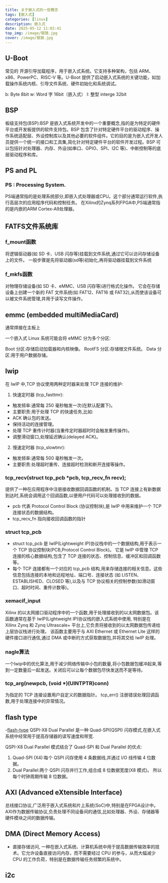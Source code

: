 ```yaml
---
title: 关于嵌入式的一些概念
tags: [嵌入式]
categories: [linux]
description: 嵌入式
date: 2025-05-12 11:03:41
top_img: /image/银狼.jpg
cover: /image/银狼.jpg
---
```



## U-Boot
常见的 开源引导加载程序，用于嵌入式系统。它支持多种架构，包括 ARM、x86、PowerPC、RISC-V 等。U-Boot 提供了启动嵌入式系统的关键功能，如加载操作系统内核、引导文件系统、硬件初始化和系统调试。

b: Byte 8bit
w: Word 字 16bit（嵌入式）
I: 整型 interge 32bit


## BSP
板级支持包(BSP):BSP 是嵌入式系统开发中的一个重要概念,指的是为特定的硬件平台或开发板提供的软件支持包。BSP 包含了针对特定硬件平台的驱动程序、操作系统适配层、外设控制库以及其他必要的软件组件。它的目的是为嵌入式开发人员提供一个统一的接口和工具集,简化针对特定硬件平台的软件开发过程。BSP 可以包括针对处理器、内存、外设(如串口、GPIO、SPI、I2C 等)、中断控制等的底层驱动程序和库。

## PS and PL
### PS : Processing System.
PS端通常指的是处理系统部分,即嵌入式处理器或CPU。这个部分通常运行软件,执行高层次的应用程序代码和控制任务。
在Xilinx的Zynq系列FPGA中,PS端通常指的是内嵌的ARM Cortex-A9处理器。



## FATFS文件系统库
### f_mount函数
将逻辑驱动器(如 SD 卡、USB 闪存等)挂载到文件系统,通过它可以访问存储设备上的文件。
一般步骤是先将驱动器(sd等)初始化,再将驱动器挂载到文件系统

### f_mkfs函数
对物理存储设备(如 SD 卡、eMMC、USB 闪存等)进行格式化操作。
它会在存储设备上创建一个新的 FAT 文件系统(如 FAT12、FAT16 或 FAT32),从而使该设备可以被文件系统管理,并用于读写文件操作。

## emmc (embedded multiMediaCard)
通常焊接在主板上

一个嵌入式 Linux 系统可能会将 eMMC 分为多个分区:

Boot 分区:存储启动加载器和内核映像。
RootFS 分区:存储根文件系统。
Data 分区:用于用户数据存储。


## lwip
在 lwIP 中,TCP 协议使用两种定时器来处理 TCP 连接的维护:
1. 快速定时器 (tcp_fasttmr):
- 触发频率:通常每 250 毫秒触发一次(在默认配置下)。
- 主要职责:用于处理 TCP 的快速任务,比如:
- ACK 确认包的发送。
- 保持活动的连接管理。
- 处理 TCP 重传计时器(当重传定时器超时时会触发重传操作)。
- 调整滑动窗口,处理延迟确认(delayed ACK)。
2. 慢速定时器 (tcp_slowtmr):
- 触发频率:通常每 500 毫秒触发一次。
- 主要职责:处理超时重传、连接超时检测和断开连接等操作。

###  tcp_recv(struct tcp_pcb *pcb, tcp_recv_fn recv);
提供了一种在应用程序中注册接收数据回调函数的机制。当 TCP 连接上有新数据到达时,系统会调用这个回调函数,以便用户代码可以处理接收到的数据。
- pcb 代表 Protocol Control Block (协议控制块),是 lwIP 中用来维护一个 TCP 连接状态的数据结构。
- tcp_recv_fn 指向接收回调函数的指针

### struct tcp_pcb
- struct tcp_pcb 是 lwIP(Lightweight IP)协议栈中的一个数据结构,用于表示一个 TCP 协议控制块(PCB,Protocol Control Block)。
它是 lwIP 中管理 TCP 连接的核心数据结构,包含了 TCP 连接的状态、控制信息、缓冲区和回调函数等。
- 每个 TCP 连接都有一个对应的 tcp_pcb 结构,用来存储连接的相关信息。这些信息包括连接的本地和远程地址、端口号、连接状态
(如 LISTEN、ESTABLISHED、CLOSED 等),以及与 TCP 协议相关的控制参数(如滑动窗口、超时时间、重传计数等)。

### xemacif_input 
Xilinx 的以太网接口驱动程序中的一个函数,用于处理接收到的以太网数据包。该函数通常在基于 lwIP(Lightweight IP)协议栈的嵌入式系统中使用,
特别是在 Xilinx Zynq 和 Zynq Ultrascale+ 平台上,它负责将接收到的以太网数据包传递给上层协议栈进行处理。
该函数主要用于与 AXI Ethernet 或 Ethernet Lite 这样的硬件接口进行通信,通过 DMA 或中断的方式获取数据包,并将其交给 lwIP 处理。

### nagle算法
一个lwip中的优化算法,用于减少网络传输中小包的数量,将小包数据包缓冲起来,等到一定数量后一起发送。关闭后可以让每个数据包尽快发送而不是等待。

### tcp_arg(newpcb, (void *)(UINTPTR)conn)
为指定的 TCP 连接设置用户自定义的数据指针。
tcp_err() 注册错误处理回调函数,用于处理连接中的异常情况。

## flash type
-[flash-type](figure/flashType.png)
QSPI-X8 Dual Parallel 是一种 Quad-SPI(QSPI) 闪存模式,在嵌入式系统中经常用于提高存储器的读写速度和带宽.

QSPI-X8 Dual Parallel 模式结合了 Quad-SPI 和 Dual Parallel 的优点:

1. Quad-SPI (X4):每个 QSPI 闪存使用 4 条数据线,并通过 I/O 线传输 4 位数据。
2. Dual Parallel:两个 QSPI 闪存并行工作,组合成 8 位数据宽度(X8 模式)。
所以每个时钟周期传输 8 位数据。


## AXI (Advanced eXtensible Interface)
总线接口协议,广泛用于嵌入式系统和片上系统(SoC)中,特别是在FPGA设计中。AXI作为数据传输协议,负责处理不同设备间的通信,比如处理器、外设、存储器等硬件模块之间的数据传输。


## DMA (Direct Memory Access) 
- 直接存储访问, 一种在嵌入式系统、计算机系统中用于提高数据传输效率的技术。它允许设备直接访问内存，而不需要经过 CPU 的参与，从而大幅减少 CPU 的工作负荷，特别是在数据传输任务频繁的系统中。


## i2c 
